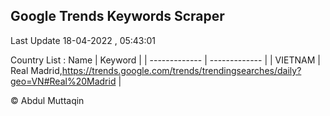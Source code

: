 

## Google Trends Keywords Scraper 
 
Last Update 18-04-2022 , 05:43:01

Country List :
 Name  | Keyword |
| ------------- | ------------- |
| VIETNAM | Real Madrid,https://trends.google.com/trends/trendingsearches/daily?geo=VN#Real%20Madrid |



© Abdul Muttaqin 
